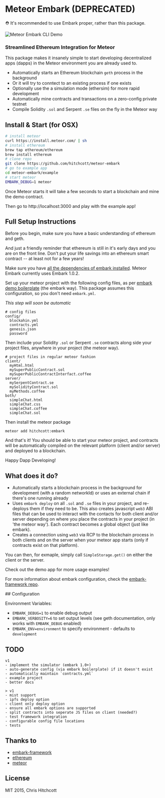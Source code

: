 # Meteor Embark (DEPRECATED)

⛑ It's recommended to use Embark proper, rather than this package.

![Meteor Embark CLI Demo](http://i.imgur.com/4iscSMy.png)

### Streamlined Ethereum Integration for Meteor

This package makes it insanely simple to start developing decentralized apps (dapps) in the Meteor environment you are already used to.

* Automatically starts an Ethereum blockchain `geth` process in the background
* Or it will try to conntect to an existing process if one exists
* Optionally use the a simulation mode (ethersim) for more rapid development
* Automatically mine contracts and transactions on a zero-config private testnet
* Compile Solidity `.sol` and Serpent `.se` files on the fly in the Meteor way

## Install & Start (for OSX)

```bash
# install meteor
curl https://install.meteor.com/ | sh
# install ethereum
brew tap ethereum/ethereum
brew install ethereum
# clone repo
git clone https://github.com/hitchcott/meteor-embark
# go to example app
cd meteor-embark/example
# start meteor
EMBARK_DEBUG=1 meteor
```
Once Meteor starts it will take a few seconds to start a blockchain and mine the demo contract.

Then go to http://localhost:3000 and play with the example app!

## Full Setup Instructions

Before you begin, make sure you have a basic understanding of ethereum and geth.

And just a friendly reminder that ethereum is still in it's early days and you are on the front line. Don't put your life savings into an ethereum smart contract -- at least not for a few years!

Make sure you have [all the dependencies of embark installed](https://github.com/iurimatias/embark-framework/wiki/Installation). Meteor Embark currently uses Embark 1.0.2.

Set up your meteor project with the following config files, as per [embark demo boilerplate](https://github.com/iurimatias/embark-framework/tree/develop/demo_meteor/config) (the embark way). This package assumes this configuration, so you don't need `embark.yml`.

*This step will soon be automatic*

```
# config files
config/
  blockahin.yml
  contracts.yml
  genesis.json
  password
```

Then include your Solidity `.sol` or Serpent `.se` contracts along side your project files, anywhere in your project (the meteor way).

```
# project files in regular meteor fashion
client/
  myHtml.html
  mySuperPublicContract.sol
  mySuperPublicContractInterfact.coffee
server/
  mySerpentContract.se
  mySolidityContract.sol
  myMethods.coffee
both/
  simpleChat.html
  simpleChat.css
  simpleChat.coffee
  simpleChat.sol
```

Then install the meteor package

```
meteor add hitchcott:embark
```

And that's it! You should be able to start your meteor project, and contracts will be automatically compiled on the relevant platform (client and/or server) and deployed to a blockchain.

Happy Dapp Developing!

## What does it do?

* Automatically starts a blockchain process in the background for development (with a random networkId) or uses an external chain if there's one running already
* Uses `embark deploy` on all `.sol` and `.se` files in your project, and re-deploys them if they need to be. This also creates javascript `web3` ABI files that can be used to interact with the contacts for both client and/or server depending on where you place the contracts in your project (in 'the meteor way'). Each contract becomes a global object (just like embark).
* Creates a connection using `web3` via RCP to the blockchain process in both clients and on the server when your meteor app starts (only if contracts exist on that platform).

You can then, for exmaple, simply call `SimpleStorage.get()` on either the client or the server.

Check out the demo app for more usage examples!

For more information about embark configuration, check the [embark-framework repo](https://github.com/iurimatias/embark-framework).

## Configuration

Environment Variables:

* `EMBARK_DEBUG=1` to enable debug output
* `EMBARK_VERBOSITY=6` to set output levels (see geth documentation, only works with `EMBARK_DEBUG` enabled)
* `EMBARK_ENV=environment` to specify environment - defaults to `development`

## TODO

```
v1
- implement the simulator (embark 1.0+)
- auto-generate config (via embark boilerplate) if it doesn't exist
- automatically maintain `contracts.yml`
- example project
- better docs

> v1
- mist support
- ipfs deploy option
- client only deploy option
- ensure all embark options are supported
- split contracts into seperate JS files on client (needed?)
- test framework integration
- configurable config file locations
- tests
```

## Thanks to

* [embark-framework](https://github.com/iurimatias/embark-framework)
* [ethereum](https://www.ethereum.org/)
* [meteor](https://github.com/meteor/meteor)


## License

MIT 2015, Chris Hitchcott
